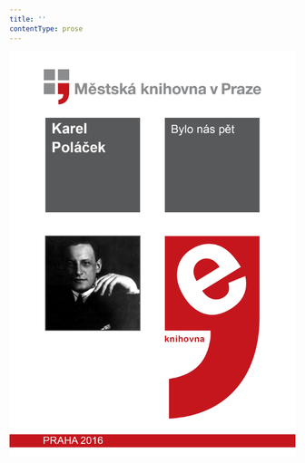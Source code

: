 ```yaml
---
title: ''
contentType: prose
---
```


<section>

![Bylo nás pět](./resources/obalka.jpg)

</section>

[^1]: Dětská hra s malým dřevěným špalíkem a tyčkou, kterým se špalík odpaluje do dálky. _Pozn. red._

[^2]: Skrofulosa – tuberkulóza mízních uzlin. _Pozn. red._

[^3]: Sharkovky – dobrodružství detektiva Toma Sharka, kliftonky – dobrodružné příběhy detektiva Léona Cliftona. _Pozn. red._

[^4]: Horia a Gloska – postavy z loutkových her Matěje Kopeckého. _Pozn. red_.

[^5]: Kravaty. _Pozn. red._

[^6]: Drze lhát, vymýšlet si. _Pozn. red._

[^7]: Křeslo. _Pozn. red._

[^8]: Katecheta, učitel náboženství. _Pozn. red._

[^9]: Artilerie – dělostřelectvo. _Pozn. red._

[^10]: Pýr, plevel. _Pozn. red._

[^11]: Zoraná, měkká půda. _Pozn. red._

[^12]: Stěhovací vůz. _Pozn. red._

[^13]: Zkvaknout – rázně odbýt, vykašlat se. _Pozn. red._

[^14]: K večeru. _Pozn. red._

[^15]: Orientální cukrovinka vyrobená z ořechů a lisované hroznové šťávy. _Pozn. red._

[^16]: _Miloslav Vlnovský, Bremský kormidelník_ – dobrodružný román o trosečnících. _Pozn. red._

[^17]: Koryto nebo žlab vedoucí vodu nad zemí na mlýnské kolo. _Pozn. red._

[^18]: Marodí, lehce stoná. _Pozn. red._

[^19]: Druh melodické hudební ozdoby. _Pozn. red._

[^20]: Stolička. _Pozn. red._

[^21]: Prosklená skříň na nádobí, vitrína (z něm. Glaskasten). _Pozn. red._

[^22]: Pilná, spěšná práce (z něm. Postarbeit). _Pozn. red_.

[^23]: Skleněný poklop, pod který se dříve ukládaly památeční věci nebo sošky svatých z vosku, aby se na ně neprášilo. _Pozn. red._

[^24]: Zanícený pupínek na kůži. _Pozn. red._

[^25]: Napříč. _Pozn. red._

[^26]: Drogista, majitel drogerie. _Pozn. red._

[^27]: Brýle upevňované pouze na nos. _Pozn. red._

[^28]: Kožená nebo plátěná přilba. _Pozn. red._

[^29]: Bodná a sečná zbraň. _Pozn. red._

[^30]: Šatník, prádelník. _Pozn. red._

[^31]: Okolky, cavyky. _Pozn. red._

[^32]: Zkouška. _Pozn. red._

[^33]: Zde: podšívka. _Pozn. red._

[^34]: Místo mezi kamny a zdí, kde se dá sedět, příp. ležet. _Pozn. red._

[^35]: Pletenec vlasů, cop, vrkoč. _Pozn. red._
